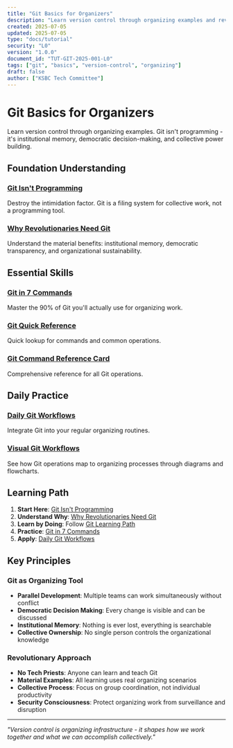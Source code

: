 ```yaml
---
title: "Git Basics for Organizers"
description: "Learn version control through organizing examples and revolutionary scenarios"
created: 2025-07-05
updated: 2025-07-05
type: "docs/tutorial"
security: "L0"
version: "1.0.0"
document_id: "TUT-GIT-2025-001-L0"
tags: ["git", "basics", "version-control", "organizing"]
draft: false
author: ["KSBC Tech Committee"]
---
```


# Git Basics for Organizers

Learn version control through organizing examples. Git isn't programming - it's institutional memory, democratic decision-making, and collective power building.

## Foundation Understanding

### [Git Isn't Programming](./git-isnt-programming.md)
Destroy the intimidation factor. Git is a filing system for collective work, not a programming tool.

### [Why Revolutionaries Need Git](./why-revolutionaries-need-git.md)
Understand the material benefits: institutional memory, democratic transparency, and organizational sustainability.

## Essential Skills

### [Git in 7 Commands](./git-in-7-commands.md)
Master the 90% of Git you'll actually use for organizing work.

### [Git Quick Reference](../../implement/git/git-quick-reference.md)
Quick lookup for commands and common operations.

### [Git Command Reference Card](../../implement/git/git-command-reference-card.md)
Comprehensive reference for all Git operations.

## Daily Practice

### [Daily Git Workflows](./daily-git-workflows.md)
Integrate Git into your regular organizing routines.

### [Visual Git Workflows](./visual-git-workflows.md)
See how Git operations map to organizing processes through diagrams and flowcharts.

## Learning Path

1. **Start Here**: [Git Isn't Programming](./git-isnt-programming.md)
2. **Understand Why**: [Why Revolutionaries Need Git](./why-revolutionaries-need-git.md)
3. **Learn by Doing**: Follow [Git Learning Path](../git-learning-path.md)
4. **Practice**: [Git in 7 Commands](./git-in-7-commands.md)
5. **Apply**: [Daily Git Workflows](./daily-git-workflows.md)

## Key Principles

### Git as Organizing Tool
- **Parallel Development**: Multiple teams can work simultaneously without conflict
- **Democratic Decision Making**: Every change is visible and can be discussed
- **Institutional Memory**: Nothing is ever lost, everything is searchable
- **Collective Ownership**: No single person controls the organizational knowledge

### Revolutionary Approach
- **No Tech Priests**: Anyone can learn and teach Git
- **Material Examples**: All learning uses real organizing scenarios
- **Collective Process**: Focus on group coordination, not individual productivity
- **Security Consciousness**: Protect organizing work from surveillance and disruption

---

*"Version control is organizing infrastructure - it shapes how we work together and what we can accomplish collectively."*